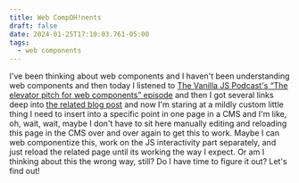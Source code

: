 ```yaml
---
title: Web CompOH!nents
draft: false
date: 2024-01-25T17:10:03.761-05:00
tags:
  - web components
---
```

I've been thinking about web components and I haven't been understanding web components and then today I listened to [The Vanilla JS Podcast's “The elevator pitch for web components” episode](https://vanillajspodcast.com/the-elevator-pitch-for-web-components/) and then I got several links deep into [the related blog post](https://gomakethings.com/the-elevator-pitch-for-web-components/) and now I'm staring at a mildly custom little thing I need to insert into a specific point in one page in a CMS and I'm like, oh, wait, wait, maybe I don't have to sit here manually editing and reloading this page in the CMS over and over again to get this to work. Maybe I can web componentize this, work on the JS interactivity part separately, and just reload the related page until its working the way I expect. Or am I thinking about this the wrong way, still? Do I have time to figure it out? Let's find out!
